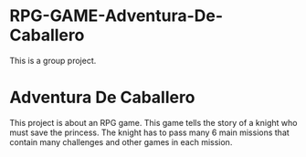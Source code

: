 # RPG-GAME-Adventura-De-Caballero
This is a group project.

# Adventura De Caballero
This project is about an RPG game. This game tells the story of a knight who must save the princess. The knight has to pass many 6 main missions that contain many challenges and other games in each mission.

